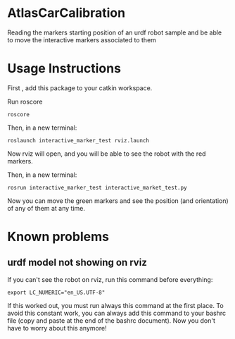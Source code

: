 # AtlasCarCalibration
Reading the markers starting position of an urdf robot sample and be able to move the interactive markers associated to them

# Usage Instructions
First , add this package to your catkin workspace.

Run roscore 
```
roscore
```

Then, in a new terminal:
```
roslaunch interactive_marker_test rviz.launch
```

Now rviz will open, and you will be able to see the robot with the red markers.

Then, in a new terminal:
```
rosrun interactive_marker_test interactive_market_test.py 
```

Now you can move the green markers and see the position (and orientation) of any of them at any time.

# Known problems

## urdf model not showing on rviz

If you can't see the robot on rviz, run this command before everything:

```
export LC_NUMERIC="en_US.UTF-8"
```

If this worked out, you must run always this command at the first place. To avoid this constant work, you can always
add this command to your bashrc file (copy and paste at the end of the bashrc document).
Now you don't have to worry about this anymore!
